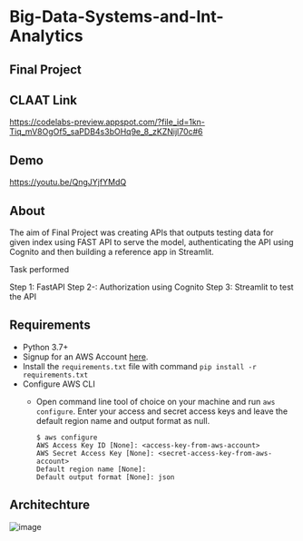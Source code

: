 # Big-Data-Systems-and-Int-Analytics

## Final Project

## CLAAT Link

https://codelabs-preview.appspot.com/?file_id=1kn-Tiq_mV8OgOf5_saPDB4s3bOHq9e_8_zKZNijl70c#6


## Demo

https://youtu.be/QngJYjfYMdQ


## About

The aim of Final Project was creating APIs that outputs testing data for given index using FAST API to serve the model, authenticating the API using Cognito and then building a reference app in Streamlit. 

Task performed
 
Step 1: FastAPI
Step 2-: Authorization using Cognito
Step 3: Streamlit to test the API


## Requirements

- Python 3.7+
- Signup for an AWS Account [here](https://portal.aws.amazon.com/billing/signup#/start).
- Install the `requirements.txt` file with command `pip install -r requirements.txt`
- Configure AWS CLI 
  * Open command line tool of choice on your machine and run `aws configure`. Enter your access and secret access keys and leave the default region name and output format as null. 

    ```
    $ aws configure
    AWS Access Key ID [None]: <access-key-from-aws-account>
    AWS Secret Access Key [None]: <secret-access-key-from-aws-account>
    Default region name [None]: 
    Default output format [None]: json
    ```


## Architechture

![image](https://user-images.githubusercontent.com/59777007/130330580-e56ef227-8c63-424c-83f9-c6b21d3d9c72.png)


